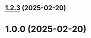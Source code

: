 ## [1.2.3](https://github.com/shahinduniamaliev/git-extended/compare/1.0.0...1.2.3) (2025-02-20)



# 1.0.0 (2025-02-20)




